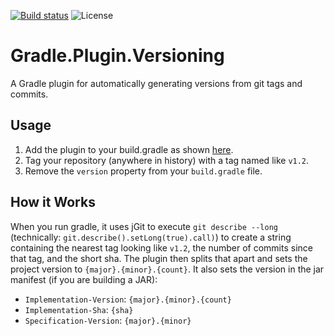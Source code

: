 [![Build status](https://ci.appveyor.com/api/projects/status/x1xa4ilqfllewosp/branch/master?svg=true)](https://ci.appveyor.com/project/Zoltu/gradle-plugin-versioning/branch/master)
![License](https://img.shields.io/github/license/Zoltu/Gradle.Plugin.Versioning.svg)

# Gradle.Plugin.Versioning
A Gradle plugin for automatically generating versions from git tags and commits.

## Usage
1. Add the plugin to your build.gradle as shown [here](https://plugins.gradle.org/plugin/com.zoltu.gradle.plugin.git-versioning).
2. Tag your repository (anywhere in history) with a tag named like `v1.2`.
3. Remove the `version` property from your `build.gradle` file.

## How it Works
When you run gradle, it uses jGit to execute `git describe --long` (technically: `git.describe().setLong(true).call)`) to create a string containing the nearest tag looking like `v1.2`, the number of commits since that tag, and the short sha.  The plugin then splits that apart and sets the project version to `{major}.{minor}.{count}`.  It also sets the version in the jar manifest (if you are building a JAR):
* `Implementation-Version`: `{major}.{minor}.{count}`
* `Implementation-Sha`: `{sha}`
* `Specification-Version`: `{major}.{minor}`
